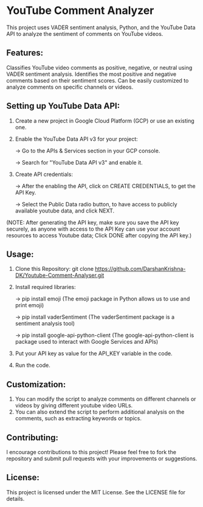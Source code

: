 # YouTube Comment Analyzer

This project uses VADER sentiment analysis, Python, and the YouTube Data API to analyze the sentiment of comments on YouTube videos.

## Features:
Classifies YouTube video comments as positive, negative, or neutral using VADER sentiment analysis.
Identifies the most positive and negative comments based on their sentiment scores.
Can be easily customized to analyze comments on specific channels or videos.

## Setting up YouTube Data API:
1. Create a new project in Google Cloud Platform (GCP) or use an existing one.
2. Enable the YouTube Data API v3 for your project:
   
   -> Go to the APIs & Services section in your GCP console.
   
   -> Search for "YouTube Data API v3" and enable it. 
4. Create API credentials:
   
   -> After the enabling the API, click on CREATE CREDENTIALS, to get the API Key.
   
   -> Select the Public Data radio button, to have access to publicly available youtube data, and click NEXT.
  
(NOTE: After generating the API key, make sure you save the API key securely, as anyone with access to the API Key can use your account resources to access Youtube data; Click DONE after copying the API key.)

## Usage:
1. Clone this Repository: git clone https://github.com/DarshanKrishna-DK/Youtube-Comment-Analyser.git
2. Install required libraries:
   
   -> pip install emoji (The emoji package in Python allows us to use and print emoji)
   
   -> pip install vaderSentiment (The vaderSentiment package is a sentiment analysis tool)
   
   -> pip install google-api-python-client (The google-api-python-client is package used to interact with Google Services and APIs)
4. Put your API key as value for the API_KEY variable in the code.
5. Run the code.

## Customization:
1. You can modify the script to analyze comments on different channels or videos by giving different youtube video URLs.
2. You can also extend the script to perform additional analysis on the comments, such as extracting keywords or topics.

## Contributing:
I encourage contributions to this project! Please feel free to fork the repository and submit pull requests with your improvements or suggestions.

## License:
This project is licensed under the MIT License. See the LICENSE file for details.
